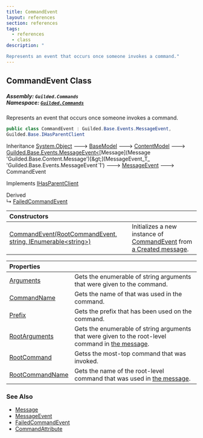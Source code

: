 ```yaml
---
title: CommandEvent
layout: references
section: references
tags:
  - references
  - class
description: "

Represents an event that occurs once someone invokes a command."
---
```


## CommandEvent Class
##### **Assembly:** `Guilded.Commands`<br/>**Namespace:** [`Guilded.Commands`](Guilded.Commands 'Guilded.Commands')

Represents an event that occurs once someone invokes a command.

```csharp
public class CommandEvent : Guilded.Base.Events.MessageEvent,
Guilded.Base.IHasParentClient
```

Inheritance [System.Object](https://docs.microsoft.com/en-us/dotnet/api/System.Object 'System.Object') &#129106; [BaseModel](BaseModel 'Guilded.Base.BaseModel') &#129106; [ContentModel](ContentModel 'Guilded.Base.ContentModel') &#129106; [Guilded.Base.Events.MessageEvent&lt;](MessageEvent_T_ 'Guilded.Base.Events.MessageEvent`1')[Message](Message 'Guilded.Base.Content.Message')[&gt;](MessageEvent_T_ 'Guilded.Base.Events.MessageEvent`1') &#129106; [MessageEvent](MessageEvent 'Guilded.Base.Events.MessageEvent') &#129106; CommandEvent

Implements [IHasParentClient](IHasParentClient 'Guilded.Base.IHasParentClient')

Derived  
&#8627; [FailedCommandEvent](FailedCommandEvent 'Guilded.Commands.FailedCommandEvent')

| Constructors | |
| :--- | :--- |
| [CommandEvent(RootCommandEvent, string, IEnumerable&lt;string&gt;)](CommandEvent.CommandEvent(RootCommandEvent,string,IEnumerable_string_) 'Guilded.Commands.CommandEvent.CommandEvent(Guilded.Commands.RootCommandEvent, string, System.Collections.Generic.IEnumerable<string>)') | Initializes a new instance of [CommandEvent](CommandEvent 'Guilded.Commands.CommandEvent') from [a Created message](MessageEvent 'Guilded.Base.Events.MessageEvent'). |

| Properties | |
| :--- | :--- |
| [Arguments](CommandEvent.Arguments 'Guilded.Commands.CommandEvent.Arguments') | Gets the enumerable of string arguments that were given to the command. |
| [CommandName](CommandEvent.CommandName 'Guilded.Commands.CommandEvent.CommandName') | Gets the name of that was used in the command. |
| [Prefix](CommandEvent.Prefix 'Guilded.Commands.CommandEvent.Prefix') | Gets the prefix that has been used on the command. |
| [RootArguments](CommandEvent.RootArguments 'Guilded.Commands.CommandEvent.RootArguments') | Gets the enumerable of string arguments that were given to the root-level command in [the message](Message 'Guilded.Base.Content.Message'). |
| [RootCommand](CommandEvent.RootCommand 'Guilded.Commands.CommandEvent.RootCommand') | Getss the most-top command that was invoked. |
| [RootCommandName](CommandEvent.RootCommandName 'Guilded.Commands.CommandEvent.RootCommandName') | Gets the name of the root-level command that was used in [the message](Message 'Guilded.Base.Content.Message'). |

### See Also
- [Message](Message 'Guilded.Base.Content.Message')
- [MessageEvent](MessageEvent 'Guilded.Base.Events.MessageEvent')
- [FailedCommandEvent](FailedCommandEvent 'Guilded.Commands.FailedCommandEvent')
- [CommandAttribute](CommandAttribute 'Guilded.Commands.CommandAttribute')